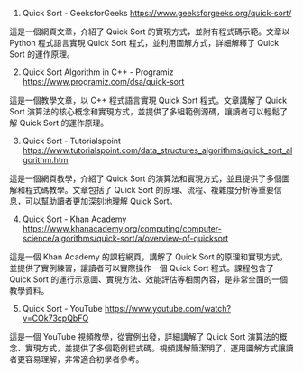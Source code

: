 

1. Quick Sort - GeeksforGeeks
https://www.geeksforgeeks.org/quick-sort/

這是一個網頁文章，介紹了 Quick Sort 的實現方式，並附有程式碼示範。文章以 Python 程式語言實現 Quick Sort 程式，並利用圖解方式，詳細解釋了 Quick Sort 的運作原理。

2. Quick Sort Algorithm in C++ - Programiz
https://www.programiz.com/dsa/quick-sort

這是一個教學文章，以 C++ 程式語言實現 Quick Sort 程式。文章講解了 Quick Sort 演算法的核心概念和實現方式，並提供了多組範例源碼，讓讀者可以輕鬆了解 Quick Sort 的運作原理。

3. Quick Sort - Tutorialspoint
https://www.tutorialspoint.com/data_structures_algorithms/quick_sort_algorithm.htm

這是一個網頁教學，介紹了 Quick Sort 的演算法和實現方式，並且提供了多個圖解和程式碼教學。文章包括了 Quick Sort 的原理、流程、複雜度分析等重要信息，可以幫助讀者更加深刻地理解 Quick Sort。

4. Quick Sort - Khan Academy
https://www.khanacademy.org/computing/computer-science/algorithms/quick-sort/a/overview-of-quicksort

這是一個 Khan Academy 的課程網頁，講解了 Quick Sort 的原理和實現方式，並提供了實例練習，讓讀者可以實際操作一個 Quick Sort 程式。課程包含了 Quick Sort 的運行示意圖、實現方法、效能評估等相關內容，是非常全面的一個教學資料。

5. Quick Sort - YouTube
https://www.youtube.com/watch?v=COk73cpQbFQ

這是一個 YouTube 視頻教學，從實例出發，詳細講解了 Quick Sort 演算法的概念、實現方式，並提供了多個範例程式碼。視頻講解簡潔明了，運用圖解方式讓讀者更容易理解，非常適合初學者參考。